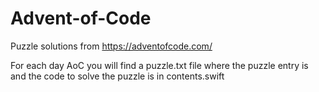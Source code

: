 # Advent-of-Code
Puzzle solutions from https://adventofcode.com/

For each day AoC you will find a puzzle.txt file where the puzzle entry is and the code to solve the puzzle is in contents.swift
